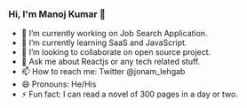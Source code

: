### Hi, I'm Manoj Kumar 👋


- 🔭 I’m currently working on Job Search Application.
- 🌱 I’m currently learning SaaS and JavaScript.
- 👯 I’m looking to collaborate on open source project.
- 💬 Ask me about Reactjs or any tech related stuff.
- 📫 How to reach me: Twitter @jonam_lehgab
- 😄 Pronouns: He/His
- ⚡ Fun fact: I can read a novel of 300 pages in a day or two.

